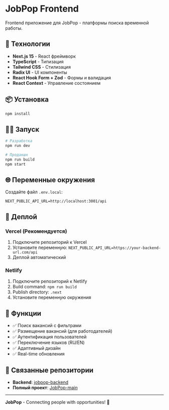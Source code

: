 # JobPop Frontend

Frontend приложение для JobPop - платформы поиска временной работы.

## 🚀 Технологии

- **Next.js 15** - React фреймворк
- **TypeScript** - Типизация
- **Tailwind CSS** - Стилизация
- **Radix UI** - UI компоненты
- **React Hook Form + Zod** - Формы и валидация
- **React Context** - Управление состоянием

## 📦 Установка

```bash
npm install
```

## 🏃‍♂️ Запуск

```bash
# Разработка
npm run dev

# Продакшн
npm run build
npm start
```

## 🌐 Переменные окружения

Создайте файл `.env.local`:

```env
NEXT_PUBLIC_API_URL=http://localhost:3001/api
```

## 🚀 Деплой

### Vercel (Рекомендуется)
1. Подключите репозиторий к Vercel
2. Установите переменную: `NEXT_PUBLIC_API_URL=https://your-backend-url.com/api`
3. Деплой автоматический

### Netlify
1. Подключите репозиторий к Netlify
2. Build command: `npm run build`
3. Publish directory: `.next`
4. Установите переменную окружения

## 📱 Функции

- ✅ Поиск вакансий с фильтрами
- ✅ Размещение вакансий (для работодателей)
- ✅ Аутентификация пользователей
- ✅ Переключение языков (RU/EN)
- ✅ Адаптивный дизайн
- ✅ Real-time обновления

## 🔗 Связанные репозитории

- **Backend**: [jobpop-backend](../jobpop-backend)
- **Полный проект**: [JobPop-main](../JobPop-main)

---

**JobPop** - Connecting people with opportunities! 🚀